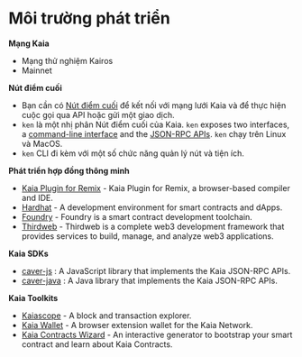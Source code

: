 # Môi trường phát triển

**Mạng Kaia**

- Mạng thử nghiệm Kairos
- Mainnet

**Nút điểm cuối**

- Bạn cần có [Nút điểm cuối](../../nodes/endpoint-node/endpoint-node.md) để kết nối với mạng lưới Kaia và để thực hiện cuộc gọi qua API hoặc gửi một giao dịch.
- `ken` là một nhị phân Nút điểm cuối của Kaia. `ken` exposes two interfaces, a [command-line interface](../../nodes/endpoint-node/ken-cli-commands.md) and the [JSON-RPC APIs](../../../references/json-rpc/klay/account-created). `ken` chạy trên Linux và MacOS.
- `ken` CLI đi kèm với một số chức năng quản lý nút và tiện ích.

**Phát triển hợp đồng thông minh**

- [Kaia Plugin for Remix](https://ide.kaia.io) - Kaia Plugin for Remix, a browser-based compiler and IDE.
- [Hardhat](https://hardhat.org/hardhat-runner/docs/getting-started) - A development environment for smart contracts and dApps.
- [Foundry](https://book.getfoundry.sh/) - Foundry is a smart contract development toolchain.
- [Thirdweb](https://portal.thirdweb.com/) - Thirdweb is a complete web3 development framework that provides services to build, manage, and analyze web3 applications.

**Kaia SDKs**

- [caver-js](../../references/sdk/caver-js/caver-js.md) : A JavaScript library that implements the Kaia JSON-RPC APIs.
- [caver-java](../../references/sdk/caver-java/caver-java.md) : A Java library that implements the Kaia JSON-RPC APIs.

**Kaia Toolkits**

- [Kaiascope](https://kaiascope.com/) - A block and transaction explorer.
- [Kaia Wallet](https://www.kaiawallet.io/) - A browser extension wallet for the Kaia Network.
- [Kaia Contracts Wizard](https://wizard.kaia.io) - An interactive generator to bootstrap your smart contract and learn about Kaia Contracts.
